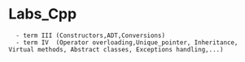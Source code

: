 # Labs_Cpp

      - term III (Constructors,ADT,Conversions)
      - term IV  (Operator overloading,Unique_pointer, Inheritance, Virtual methods, Abstract classes, Exceptions handling,...)
